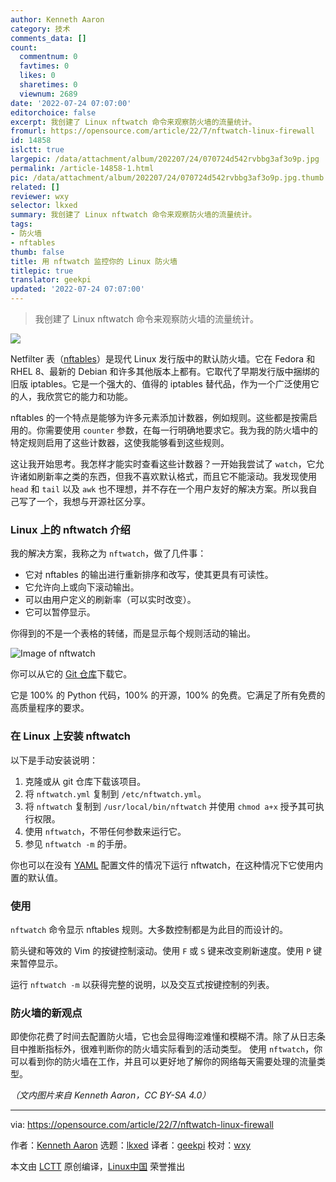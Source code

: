```yaml
---
author: Kenneth Aaron
category: 技术
comments_data: []
count:
  commentnum: 0
  favtimes: 0
  likes: 0
  sharetimes: 0
  viewnum: 2689
date: '2022-07-24 07:07:00'
editorchoice: false
excerpt: 我创建了 Linux nftwatch 命令来观察防火墙的流量统计。
fromurl: https://opensource.com/article/22/7/nftwatch-linux-firewall
id: 14858
islctt: true
largepic: /data/attachment/album/202207/24/070724d542rvbbg3af3o9p.jpg
permalink: /article-14858-1.html
pic: /data/attachment/album/202207/24/070724d542rvbbg3af3o9p.jpg.thumb.jpg
related: []
reviewer: wxy
selector: lkxed
summary: 我创建了 Linux nftwatch 命令来观察防火墙的流量统计。
tags:
- 防火墙
- nftables
thumb: false
title: 用 nftwatch 监控你的 Linux 防火墙
titlepic: true
translator: geekpi
updated: '2022-07-24 07:07:00'
---
```



> 
> 我创建了 Linux nftwatch 命令来观察防火墙的流量统计。
> 
> 
> 


![](/data/attachment/album/202207/24/070724d542rvbbg3af3o9p.jpg)


Netfilter 表（[nftables](https://developers.redhat.com/blog/2016/10/28/what-comes-after-iptables-its-successor-of-course-nftables?extIdCarryOver=true&sc_cid=701f2000001OH79AAG#getting_started)）是现代 Linux 发行版中的默认防火墙。它在 Fedora 和 RHEL 8、最新的 Debian 和许多其他版本上都有。它取代了早期发行版中捆绑的旧版 iptables。它是一个强大的、值得的 iptables 替代品，作为一个广泛使用它的人，我欣赏它的能力和功能。


nftables 的一个特点是能够为许多元素添加计数器，例如规则。这些都是按需启用的。你需要使用 `counter` 参数，在每一行明确地要求它。我为我的防火墙中的特定规则启用了这些计数器，这使我能够看到这些规则。


这让我开始思考。我怎样才能实时查看这些计数器？一开始我尝试了 `watch`，它允许诸如刷新率之类的东西，但我不喜欢默认格式，而且它不能滚动。我发现使用 `head` 和 `tail` 以及 `awk` 也不理想，并不存在一个用户友好的解决方案。所以我自己写了一个，我想与开源社区分享。


### Linux 上的 nftwatch 介绍


我的解决方案，我称之为 `nftwatch`，做了几件事：


* 它对 nftables 的输出进行重新排序和改写，使其更具有可读性。
* 它允许向上或向下滚动输出。
* 可以由用户定义的刷新率（可以实时改变）。
* 它可以暂停显示。


你得到的不是一个表格的转储，而是显示每个规则活动的输出。


![Image of nftwatch](/data/attachment/album/202207/24/070806e66aw8ab0v9f5r99.jpg)


你可以从它的 [Git 仓库](https://github.com/flyingrhinonz/nftwatch)下载它。


它是 100% 的 Python 代码，100% 的开源，100% 的免费。它满足了所有免费的高质量程序的要求。


### 在 Linux 上安装 nftwatch


以下是手动安装说明：


1. 克隆或从 git 仓库下载该项目。
2. 将 `nftwatch.yml` 复制到 `/etc/nftwatch.yml`。
3. 将 `nftwatch` 复制到 `/usr/local/bin/nftwatch` 并使用 `chmod a+x` 授予其可执行权限。
4. 使用 `nftwatch`，不带任何参数来运行它。
5. 参见 `nftwatch -m` 的手册。


你也可以在没有 [YAML](https://opensource.com/article/21/9/yaml-cheat-sheet) 配置文件的情况下运行 nftwatch，在这种情况下它使用内置的默认值。


### 使用


`nftwatch` 命令显示 nftables 规则。大多数控制都是为此目的而设计的。


箭头键和等效的 Vim 的按键控制滚动。使用 `F` 或 `S` 键来改变刷新速度。使用 `P` 键来暂停显示。


运行 `nftwatch -m` 以获得完整的说明，以及交互式按键控制的列表。


### 防火墙的新观点


即使你花费了时间去配置防火墙，它也会显得晦涩难懂和模糊不清。除了从日志条目中推断指标外，很难判断你的防火墙实际看到的活动类型。 使用 `nftwatch`，你可以看到你的防火墙在工作，并且可以更好地了解你的网络每天需要处理的流量类型。


*（文内图片来自 Kenneth Aaron，CC BY-SA 4.0）*




---


via: <https://opensource.com/article/22/7/nftwatch-linux-firewall>


作者：[Kenneth Aaron](https://opensource.com/users/flyingrhino) 选题：[lkxed](https://github.com/lkxed) 译者：[geekpi](https://github.com/geekpi) 校对：[wxy](https://github.com/wxy)


本文由 [LCTT](https://github.com/LCTT/TranslateProject) 原创编译，[Linux中国](https://linux.cn/) 荣誉推出